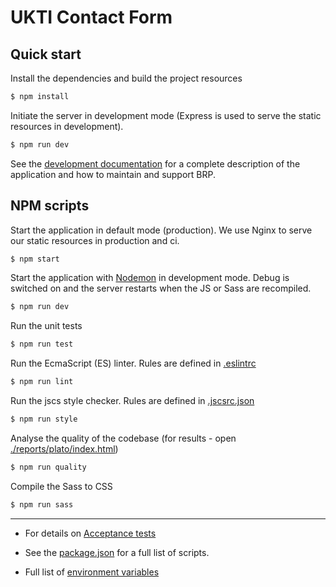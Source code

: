 # UKTI Contact Form

## Quick start

Install the dependencies and build the project resources
```bash
$ npm install
```

Initiate the server in development mode (Express is used to serve the static resources in development).
```bash
$ npm run dev
```

See the [development documentation](./documentation/DEVELOPMENT.MD) for a complete description of the application and how to maintain and support BRP.


## NPM scripts

Start the application in default mode (production).
We use Nginx to serve our static resources in production and ci.
```bash
$ npm start
```

Start the application with [Nodemon](https://www.npmjs.com/package/nodemon) in development mode.
Debug is switched on and the server restarts when the JS or Sass are recompiled.
```bash
$ npm run dev
```

Run the unit tests
```bash
$ npm run test
```

Run the EcmaScript (ES) linter.  Rules are defined in [.eslintrc](./.eslintrc)
```bash
$ npm run lint
```

Run the jscs style checker. Rules are defined in [.jscsrc.json](./.jscsrc.json)
```bash
$ npm run style
```

Analyse the quality of the codebase (for results - open [./reports/plato/index.html](./reports/plato/index.html))
```bash
$ npm run quality
```

Compile the Sass to CSS
```bash
$ npm run sass
```

_____________________________________________________________

- For details on [Acceptance tests](./acceptance_tests)

- See the [package.json](./package.json) for a full list of scripts.

- Full list of [environment variables](./documentation/ENVIRONMENT_VARIABLES.md)

